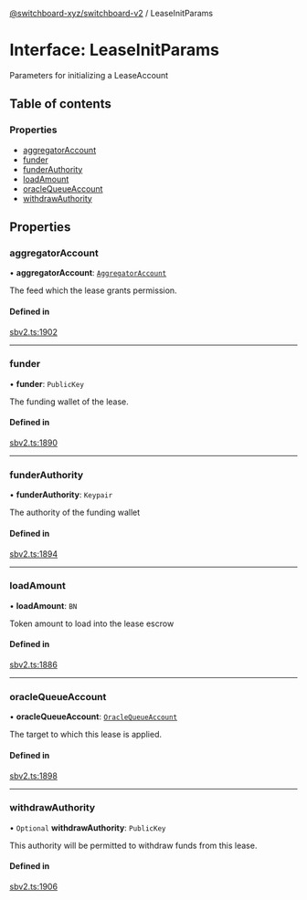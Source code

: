 [@switchboard-xyz/switchboard-v2](/api/switchboardv2-api) / LeaseInitParams

# Interface: LeaseInitParams

Parameters for initializing a LeaseAccount

## Table of contents

### Properties

- [aggregatorAccount](LeaseInitParams.md#aggregatoraccount)
- [funder](LeaseInitParams.md#funder)
- [funderAuthority](LeaseInitParams.md#funderauthority)
- [loadAmount](LeaseInitParams.md#loadamount)
- [oracleQueueAccount](LeaseInitParams.md#oraclequeueaccount)
- [withdrawAuthority](LeaseInitParams.md#withdrawauthority)

## Properties

### aggregatorAccount

• **aggregatorAccount**: [`AggregatorAccount`](../classes/AggregatorAccount.md)

The feed which the lease grants permission.

#### Defined in

[sbv2.ts:1902](https://github.com/switchboard-xyz/switchboardv2-api/blob/dad46fc4/src/sbv2.ts#L1902)

---

### funder

• **funder**: `PublicKey`

The funding wallet of the lease.

#### Defined in

[sbv2.ts:1890](https://github.com/switchboard-xyz/switchboardv2-api/blob/dad46fc4/src/sbv2.ts#L1890)

---

### funderAuthority

• **funderAuthority**: `Keypair`

The authority of the funding wallet

#### Defined in

[sbv2.ts:1894](https://github.com/switchboard-xyz/switchboardv2-api/blob/dad46fc4/src/sbv2.ts#L1894)

---

### loadAmount

• **loadAmount**: `BN`

Token amount to load into the lease escrow

#### Defined in

[sbv2.ts:1886](https://github.com/switchboard-xyz/switchboardv2-api/blob/dad46fc4/src/sbv2.ts#L1886)

---

### oracleQueueAccount

• **oracleQueueAccount**: [`OracleQueueAccount`](../classes/OracleQueueAccount.md)

The target to which this lease is applied.

#### Defined in

[sbv2.ts:1898](https://github.com/switchboard-xyz/switchboardv2-api/blob/dad46fc4/src/sbv2.ts#L1898)

---

### withdrawAuthority

• `Optional` **withdrawAuthority**: `PublicKey`

This authority will be permitted to withdraw funds from this lease.

#### Defined in

[sbv2.ts:1906](https://github.com/switchboard-xyz/switchboardv2-api/blob/dad46fc4/src/sbv2.ts#L1906)
